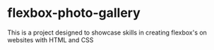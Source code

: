 # flexbox-photo-gallery
This is a project designed to showcase skills in creating flexbox's on websites with HTML and CSS

